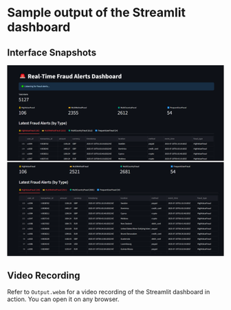 # Sample output of the Streamlit dashboard

## Interface Snapshots

![Interface snapshot 1](interface-1.png)
![Interface snapshot 2](interface-2.png)

## Video Recording

Refer to `Output.webm` for a video recording of the Streamlit dashboard in action. You can open it on any browser.
